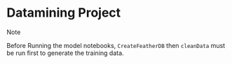 # Datamining Project

>[!NOTE] 
> Before Running the model notebooks, `CreateFeatherDB` then `cleanData` must be run first to generate the training data.
